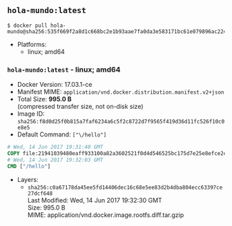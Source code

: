 ## `hola-mundo:latest`

```console
$ docker pull hola-mundo@sha256:535f669f2a8d1c668bc2e1b93aae7fa0da3e583171bc61e079896ac22434ca9b
```

-	Platforms:
	-	linux; amd64

### `hola-mundo:latest` - linux; amd64

-	Docker Version: 17.03.1-ce
-	Manifest MIME: `application/vnd.docker.distribution.manifest.v2+json`
-	Total Size: **995.0 B**  
	(compressed transfer size, not on-disk size)
-	Image ID: `sha256:f8d0d25f0b815a7faf6234a6c5f2c8722d7f9565f419d36d11fc526f10c0e8e5`
-	Default Command: `["\/hello"]`

```dockerfile
# Wed, 14 Jun 2017 19:31:40 GMT
COPY file:21941039480eaff933100a82a3602521f0d4d546525bc175d7e25e8efce2cab1 in / 
# Wed, 14 Jun 2017 19:32:03 GMT
CMD ["/hello"]
```

-	Layers:
	-	`sha256:c0a67178da45ee5fd14406dec16c68e5ee83d2b4dba804ecc63397ce27dcf648`  
		Last Modified: Wed, 14 Jun 2017 19:32:30 GMT  
		Size: 995.0 B  
		MIME: application/vnd.docker.image.rootfs.diff.tar.gzip
